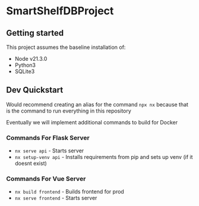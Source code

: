 # SmartShelfDBProject

## Getting started

This project assumes the baseline installation of:
- Node v21.3.0
- Python3
- SQLite3

## Dev Quickstart

Would recommend creating an alias for the command `npx nx` because that is the command to run everything in this repository

Eventually we will implement additional commands to build for Docker

### Commands For Flask Server
- `nx serve api` - Starts server
- `nx setup-venv api` - Installs requirements from pip and sets up venv (if it doesnt exist)

### Commands For Vue Server
- `nx build frontend` - Builds frontend for prod
- `nx serve frontend` - Starts server